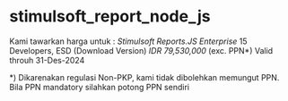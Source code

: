 # stimulsoft_report_node_js

Kami tawarkan harga untuk :
*Stimulsoft Reports.JS Enterprise*
15 Developers, ESD (Download Version)
*IDR  79,530,000* (exc. PPN*)
Valid throuh 31-Des-2024

*) Dikarenakan regulasi Non-PKP, kami tidak dibolehkan memungut PPN. Bila PPN mandatory silahkan potong PPN sendiri